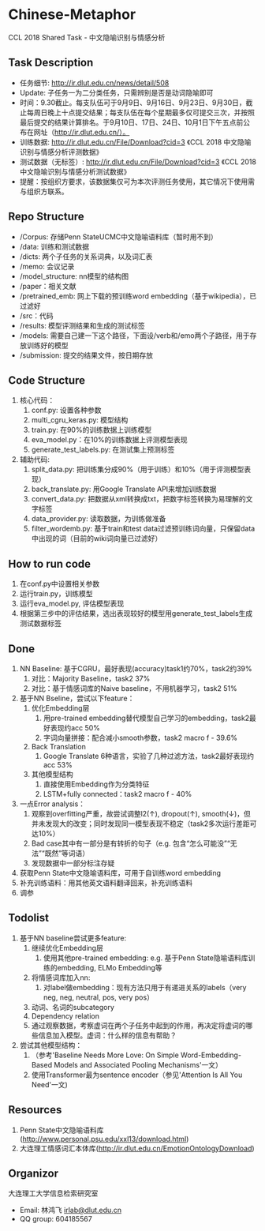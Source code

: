 # Chinese-Metaphor
CCL 2018 Shared Task - 中文隐喻识别与情感分析

## Task Description
* 任务细节: http://ir.dlut.edu.cn/news/detail/508
* Update: 子任务一为二分类任务，只需辨别是否是动词隐喻即可
* 时间：9.30截止。每支队伍可于9月9日、9月16日、9月23日、9月30日，截止每周日晚上十点提交结果；每支队伍在每个星期最多仅可提交三次，并按照最后提交的结果计算排名。于9月10日、17日、24日、10月1日下午五点前公布在网址（http://ir.dlut.edu.cn/）。
* 训练数据: http://ir.dlut.edu.cn/File/Download?cid=3 《CCL 2018 中文隐喻识别与情感分析评测数据》
* 测试数据（无标签）: http://ir.dlut.edu.cn/File/Download?cid=3 《CCL 2018 中文隐喻识别与情感分析测试数据》
* 提醒：按组织方要求，该数据集仅可为本次评测任务使用，其它情况下使用需与组织方联系。

## Repo Structure
* /Corpus: 存储Penn StateUCMC中文隐喻语料库（暂时用不到）
* /data: 训练和测试数据
* /dicts: 两个子任务的关系词典，以及词汇表
* /memo: 会议记录
* /model_structure: nn模型的结构图
* /paper：相关文献
* /pretrained_emb: 网上下载的预训练word embedding（基于wikipedia），已过滤好
* /src：代码
* /results: 模型评测结果和生成的测试标签
* /models: 需要自己建一下这个路径，下面设/verb和/emo两个子路径，用于存放训练好的模型
* /submission: 提交的结果文件，按日期存放

## Code Structure
1. 核心代码：
      1. conf.py: 设置各种参数
      2. multi_cgru_keras.py: 模型结构
      3. train.py: 在90%的训练数据上训练模型
      4. eva_model.py：在10%的训练数据上评测模型表现
      5. generate_test_labels.py: 在测试集上预测标签
2. 辅助代码:
      1. split_data.py: 把训练集分成90%（用于训练）和10%（用于评测模型表现）
      2. back_translate.py: 用Google Translate API来增加训练数据
      3. convert_data.py: 把数据从xml转换成txt，把数字标签转换为易理解的文字标签
      4. data_provider.py: 读取数据，为训练做准备
      5. filter_wordemb.py: 基于train和test data过滤预训练词向量，只保留data中出现的词（目前的wiki词向量已过滤好）

## How to run code
1. 在conf.py中设置相关参数
2. 运行train.py，训练模型
3. 运行eva_model.py, 评估模型表现
4. 根据第三步中的评估结果，选出表现较好的模型用generate_test_labels生成测试数据标签

## Done
1. NN Baseline: 基于CGRU，最好表现(accuracy)task1约70%，task2约39%
    1. 对比：Majority Baseline，task2 37%
    2. 对比：基于情感词库的Naive baseline，不用机器学习，task2 51%
2. 基于NN Bseline，尝试以下feature：
    1. 优化Embedding层
        1. 用pre-trained embedding替代模型自己学习的embedding，task2最好表现约acc 50%
        2. 字词向量拼接：配合减小smooth参数，task2 macro f - 39.6%
    2. Back Translation
        1. Google Translate 6种语言，实验了几种过滤方法，task2最好表现约acc 53%
    3. 其他模型结构
        1. 直接使用Embedding作为分类特征
        2. LSTM+fully connected：task2 macro f - 40%
3. 一点Error analysis：
    1. 观察到overfitting严重，故尝试调整l2(↑), dropout(↑), smooth(↓)，但并未发现大的改变；同时发现同一模型表现不稳定（task2多次运行差距可达10%）
    2. Bad case其中有一部分是有转折的句子（e.g. 包含“怎么可能没”“无法”“既然”等词语）
    3. 发现数据中一部分标注存疑
4. 获取Penn State中文隐喻语料库，可用于自训练word embedding
5. 补充训练语料：用其他英文语料翻译回来，补充训练语料
6. 调参

## Todolist
1. 基于NN baseline尝试更多feature:
    1. 继续优化Embedding层
        1. 使用其他pre-trained embedding: e.g. 基于Penn State隐喻语料库训练的embedding, ELMo Embedding等
    2. 将情感词库加入nn:
        1. 对label做embedding：现有方法只用于有递进关系的labels（very neg, neg, neutral, pos, very pos）
    3. 动词、名词的subcategory
    4. Dependency relation
    5. 通过观察数据，考察虚词在两个子任务中起到的作用，再决定将虚词的哪些信息加入模型。虚词：什么样的信息有帮助？
2. 尝试其他模型结构：
    1. （参考'Baseline Needs More Love: On Simple Word-Embedding-Based Models and Associated Pooling Mechanisms'一文）
    2. 使用Transformer最为sentence encoder（参见'Attention Is All You Need'一文)

## Resources
1. Penn State中文隐喻语料库(http://www.personal.psu.edu/xxl13/download.html)
2. 大连理工情感词汇本体库(http://ir.dlut.edu.cn/EmotionOntologyDownload)

## Organizor
大连理工大学信息检索研究室
* Email: 林鸿飞 irlab@dlut.edu.cn
* QQ group: 604185567
